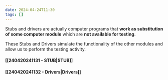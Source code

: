 ```yaml
---
date: 2024-04-24T11:30
tags: []
---
```

Stubs and drivers are actually computer programs that **work as substitution of some computer module** which are **not available for testing**.

These Stubs and Drivers simulate the functionality of the other modules and allow us to perform the testing activity.
#### [[240420241131 - STUB|STUB]]
#### [[240420241132 - Drivers|Drivers]]